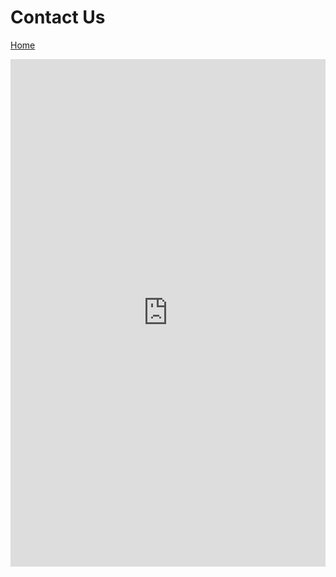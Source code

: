 # Contact Us

[Home](https://www.kanagawa.io/)

<iframe src="https://docs.google.com/forms/d/e/1FAIpQLSfbBbXewvoYl6gKLrrqQqCfzte5NemwgaA8MzxG_WaflJA5ng/viewform?embedded=true" width="100%" height="812" frameborder="0" marginheight="0" marginwidth="0">Loading…</iframe>
